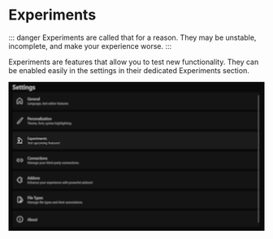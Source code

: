 ﻿# Experiments

::: danger
Experiments are called that for a reason. They may be unstable, incomplete, and make your experience worse.
:::

Experiments are features that allow you to test new functionality.
They can be enabled easily in the settings in their dedicated Experiments section.

![Settings window](./images/experiments.webp)